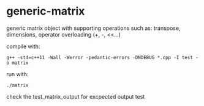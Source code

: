 # generic-matrix
generic matrix object with supporting operations such as: transpose, dimensions, operator overloading (+, -, &lt;&lt;...)

compile with:
```
g++ -std=c++11 -Wall -Werror -pedantic-errors -DNDEBUG *.cpp -I test -o matrix
```
run with: 

```
./matrix 
```
check the test_matrix_output for excpected output
test
